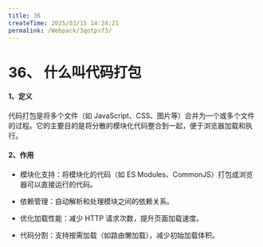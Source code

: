 ```yaml
---
title: 36
createTime: 2025/03/15 14:24:21
permalink: /Webpack/3qotpsf3/
---
```

# 36、 什么叫代码打包

#### 1、定义

代码打包是将多个文件（如 JavaScript、CSS、图片等）合并为一个或多个文件的过程。它的主要目的是将分散的模块化代码整合到一起，便于浏览器加载和执行。

#### 2、作用

- 模块化支持：将模块化的代码（如 ES Modules、CommonJS）打包成浏览器可以直接运行的代码。

- 依赖管理：自动解析和处理模块之间的依赖关系。

- 优化加载性能：减少 HTTP 请求次数，提升页面加载速度。

- 代码分割：支持按需加载（如路由懒加载），减少初始加载体积。
